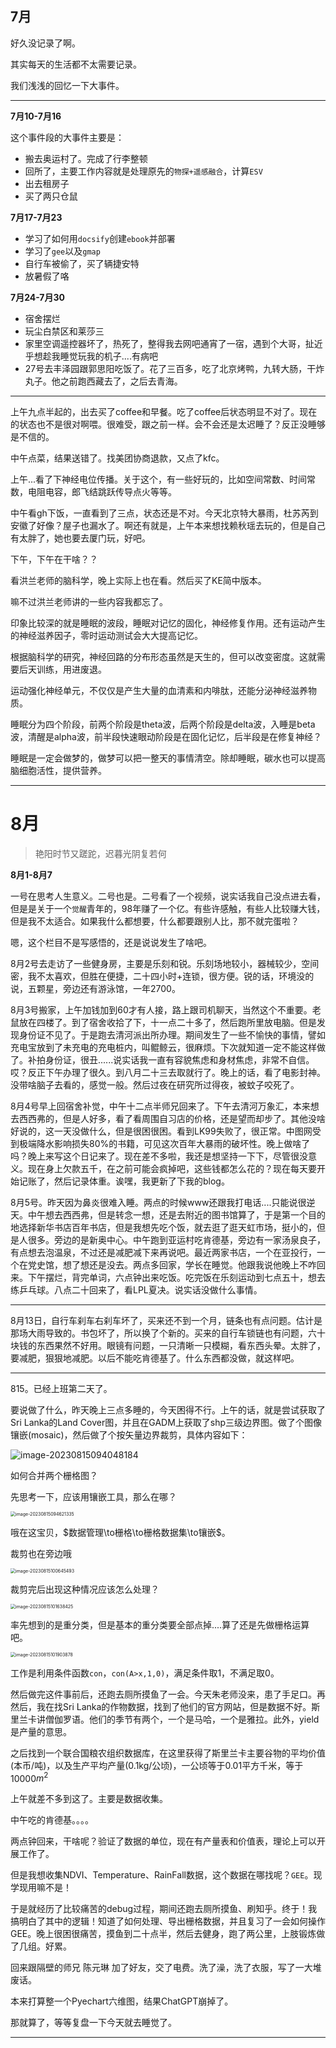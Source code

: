 ## 7月

好久没记录了啊。

其实每天的生活都不太需要记录。

我们浅浅的回忆一下大事件。

---

**7月10-7月16**

这个事件段的大事件主要是：

+ 搬去奥运村了。完成了行李整顿
+ 回所了，主要工作内容就是处理原先的`物探+遥感融合`，计算`ESV`
+ 出去租房子
+ 买了两只仓鼠

**7月17-7月23**

+ 学习了如何用`docsify`创建`ebook`并部署
+ 学习了`gee`以及`gmap`
+ 自行车被偷了，买了辆捷安特
+ 放暑假了咯

**7月24-7月30**

+ 宿舍摆烂
+ 玩尘白禁区和莱莎三
+ 家里空调遥控器坏了，热死了，整得我去网吧通宵了一宿，遇到个大哥，扯近乎想趁我睡觉玩我的机子....有病吧
+ 27号去丰泽园跟郭思阳吃饭了。花了三百多，吃了北京烤鸭，九转大肠，干炸丸子。他之前跑西藏去了，之后去青海。

----

上午九点半起的，出去买了coffee和早餐。吃了coffee后状态明显不对了。现在的状态也不是很对啊喂。很难受，跟之前一样。会不会还是太迟睡了？反正没睡够是不信的。

中午点菜，结果送错了。找美团协商退款，又点了kfc。

上午...看了下神经电位传播。关于这个，有一些好玩的，比如空间常数、时间常数，电阻电容，郎飞结跳跃传导点火等等。

中午看gh下饭，一直看到了三点，状态还是不对。今天北京特大暴雨，杜苏芮到安徽了好像？屋子也漏水了。啊还有就是，上午本来想找赖秋瑶去玩的，但是自己有太胖了，她也要去厦门玩，好吧。

下午，下午在干啥？？

看洪兰老师的脑科学，晚上实际上也在看。然后买了KE简中版本。

嘛不过洪兰老师讲的一些内容我都忘了。

印象比较深的就是睡眠的波段，睡眠对记忆的固化，神经修复作用。还有运动产生的神经滋养因子，零时运动测试会大大提高记忆。

根据脑科学的研究，神经回路的分布形态虽然是天生的，但可以改变密度。这就需要后天训练，用进废退。

运动强化神经单元，不仅仅是产生大量的血清素和内啡肽，还能分泌神经滋养物质。

睡眠分为四个阶段，前两个阶段是theta波，后两个阶段是delta波，入睡是beta波，清醒是alpha波，前半段快速眼动阶段是在固化记忆，后半段是在修复神经？

睡眠是一定会做梦的，做梦可以把一整天的事情清空。除却睡眠，碳水也可以提高脑细胞活性，提供营养。

---

# 8月

> 艳阳时节又蹉跎，迟暮光阴复若何

**8月1-8月7**

一号在思考人生意义。二号也是。二号看了一个视频，说实话我自己没点进去看，但是是关于一个`觉醒`青年的，98年赚了一个亿。有些许感触，有些人比较赚大钱，但是我不太适合。如果我什么都想要，什么都要跟别人比，那不就完蛋啦？

嗯，这个栏目不是写感悟的，还是说说发生了啥吧。

8月2号去走访了一些健身房，主要是乐刻和锐。乐刻场地较小，器械较少，空间密，我不太喜欢，但胜在便捷，二十四小时+连锁，很方便。锐的话，环境没的说，五颗星，旁边还有游泳馆，一年2700。

8月3号搬家，上午加钱加到60才有人接，路上跟司机聊天，当然这个不重要。老鼠放在四楼了。到了宿舍收拾了下，十一点二十多了，然后跑所里放电脑。但是发现身份证不见了。于是跑去清河派出所办理。期间发生了一些不愉快的事情，譬如充电宝放到了未充电的充电桩内，叫鲲鲸云，很麻烦。下次就知道一定不能这样做了。补拍身份证，很丑......说实话我一直有容貌焦虑和身材焦虑，非常不自信。哎？反正下午办理了很久。到八月二十三去取就行了。晚上的话，看了电影封神。没带啥脑子去看的，感觉一般。然后过夜在研究所过得夜，被蚊子咬死了。

8月4号早上回宿舍补觉，中午十二点半师兄回来了。下午去清河万象汇，本来想去西西弗的，但是人好多，看了看周围自习店的价格，还是望而却步了。其他没啥好说的，这一天没做什么，但是很困很困。看到LK99失败了，很正常。中图网受到极端降水影响损失80%的书籍，可见这次百年大暴雨的破坏性。晚上做啥了吗？晚上来写这个日记来了。现在差不多啦，我还是想坚持一下下，尽管很没意义。现在身上欠款五千，在之前可能会疯掉吧，这些钱都怎么花的？现在每天要开始记账了，然后记录体重。诶嘿，我更新了下我的blog。

8月5号。昨天因为鼻炎很难入睡。两点的时候www还跟我打电话....只能说很逆天。中午想去西西弗，但是转念一想，还是去附近的图书馆算了，于是第一个目的地选择新华书店百年书店，但是我想先吃个饭，就去逛了逛天虹市场，挺小的，但是人很多。旁边的是新奥中心。中午跑到亚运村吃肯德基，旁边有一家汤泉良子，有点想去泡温泉，不过还是减肥减下来再说吧。最近两家书店，一个在亚投行，一个在党史馆，想了想还是没去。两点多回家，学长在睡觉。他跟我说他晚上不咋回来。下午摆烂，背完单词，六点钟出来吃饭。吃完饭在乐刻运动到七点五十，想去练乒乓球。八点二十回来了，看LPL夏决。说实话没做什么事情。

---

8月13日，自行车刹车右刹车坏了，买来还不到一个月，链条也有点问题。估计是那场大雨导致的。书包坏了，所以换了个新的。买来的自行车锁链也有问题，六十块钱的东西果然不好用。眼镜有问题，一只清晰一只模糊，看东西头晕。太胖了，要减肥，狠狠地减肥。以后不能吃肯德基了。什么东西都没做，就这样吧。

---

815。已经上班第二天了。

要说做了什么，昨天晚上三点多睡的，今天困得不行。上午的话，就是尝试获取了Sri Lanka的Land Cover图，并且在GADM上获取了shp三级边界图。做了个图像镶嵌(mosaic)，然后做了个按矢量边界裁剪，具体内容如下：

![image-20230815094048184](README/image-20230815094048184.png)

如何合并两个栅格图？

先思考一下，应该用镶嵌工具，那么在哪？

<img src="README/image-20230815094621335.png" alt="image-20230815094621335" style="zoom:50%;" />

哦在这宝贝，$数据管理\to栅格\to栅格数据集\to镶嵌$。

裁剪也在旁边哦

<img src="README/image-20230815100645493.png" alt="image-20230815100645493" style="zoom:50%;" />

裁剪完后出现这种情况应该怎么处理？

<img src="README/image-20230815101638425.png" alt="image-20230815101638425" style="zoom:50%;" />

率先想到的是重分类，但是基本的重分类要全部点掉....算了还是先做栅格运算吧。

<img src="README/image-20230815101903878.png" alt="image-20230815101903878" style="zoom:50%;" />

工作是利用条件函数`con`，`con(A>x,1,0)`，满足条件取1，不满足取0。

然后做完这件事前后，还跑去厕所摸鱼了一会。今天朱老师没来，患了手足口。再然后，我在找Sri Lanka的作物数据，找到了他们的官方网站，但是数据不好。斯里兰卡讲僧伽罗语。他们的季节有两个，一个是马哈，一个是雅拉。此外，yield 是产量的意思。

之后找到一个联合国粮农组织数据库，在这里获得了斯里兰卡主要谷物的平均价值(本币/吨)，以及生产平均产量(0.1kg/公顷)，一公顷等于0.01平方千米，等于10000$m^2$

上午就差不多到这了。主要是数据收集。

中午吃的肯德基。。。。

两点钟回来，干啥呢？验证了数据的单位，现在有产量表和价值表，理论上可以开展工作了。

但是我想收集NDVI、Temperature、RainFall数据，这个数据在哪找呢？`GEE`。现学现用嘛不是！

于是就经历了比较痛苦的debug过程，期间还跑去厕所摸鱼、刷知乎。终于！我搞明白了其中的逻辑！知道了如何处理、导出栅格数据，并且复习了一会如何操作GEE。晚上很困很痛苦，摸鱼到二十点半，然后去健身，跑了两公里，上肢锻炼做了几组。好累。

回来跟隔壁的师兄 陈元琳 加了好友，交了电费。洗了澡，洗了衣服，写了一大堆废话。

本来打算整一个Pyechart六维图，结果ChatGPT崩掉了。

那就算了，等等复盘一下今天就去睡觉了。

---



